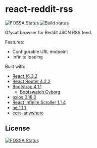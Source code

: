 # react-reddit-rss

[![FOSSA Status](https://app.fossa.io/api/projects/git%2Bgithub.com%2Faltbdoor%2Freact-reddit-rss.svg?type=shield)](https://app.fossa.io/projects/git%2Bgithub.com%2Faltbdoor%2Freact-reddit-rss?ref=badge_shield)
[![Build status](https://ci.appveyor.com/api/projects/status/k6q6j6cjfkvrlbm9?svg=true)](https://ci.appveyor.com/project/altbdoor/react-reddit-rss)

Gfycat browser for Reddit JSON RSS feed.

Features:
- Configurable URL endpoint
- Infinite loading

Built with:
- [React 16.3.2](https://reactjs.org/)
- [React Router 4.2.2](https://reacttraining.com/react-router/)
- [Bootstrap 4.1.1](https://getbootstrap.com/)
    - [Bootswatch Cyborg](https://bootswatch.com/)
- [axios 0.18.0](https://github.com/axios/axios)
- [React Infinite Scroller 1.1.4](https://cassetterocks.github.io/react-infinite-scroller/)
- [he 1.1.1](https://github.com/mathiasbynens/he)
- [cors-anywhere](https://cors-anywhere.herokuapp.com/)


## License
[![FOSSA Status](https://app.fossa.io/api/projects/git%2Bgithub.com%2Faltbdoor%2Freact-reddit-rss.svg?type=large)](https://app.fossa.io/projects/git%2Bgithub.com%2Faltbdoor%2Freact-reddit-rss?ref=badge_large)
